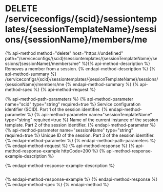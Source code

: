 # DELETE /serviceconfigs/{scid}/sessiontemplates/{sessionTemplateName}/sessions/{sessionName}/members/me

{% api-method method="delete" host="https://undefined" path="/serviceconfigs/{scid}/sessiontemplates/{sessionTemplateName}/sessions/{sessionName}/members/me" %}{% api-method-description %}
Removes a member from a session.
{% endapi-method-description %}
{% api-method-summary %}
/serviceconfigs/{scid}/sessiontemplates/{sessionTemplateName}/sessions/{sessionName}/members/me
{% endapi-method-summary %}
{% api-method-spec %}
{% api-method-request %}

{% api-method-path-parameters %}
{% api-method-parameter name="scid" type="string" required=true %}
Service configuration identifier (SCID). Part 1 of the session identifier.
{% endapi-method-parameter %}
{% api-method-parameter name="sessionTemplateName" type="string" required=true %}
Name of the current instance of the session template. Part 2 of the session identifier.
{% endapi-method-parameter %}
{% api-method-parameter name="sessionName" type="string" required=true %}
Unique ID of the session. Part 3 of the session identifier.
{% endapi-method-parameter %}
{% endapi-method-path-parameters %}
{% endapi-method-request %}
{% api-method-response %}
{% api-method-response-example httpCode=200 %}
{% api-method-response-example-description %}

{% endapi-method-response-example-description %}

```text
```
{% endapi-method-response-example %}
{% endapi-method-response %}
{% endapi-method-spec %}
{% endapi-method %}
